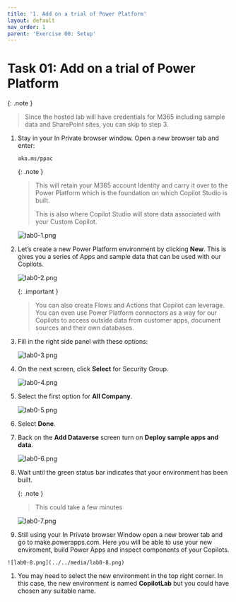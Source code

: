 ```yaml
---
title: '1. Add on a trial of Power Platform'
layout: default
nav_order: 1
parent: 'Exercise 00: Setup'
---
```


# Task 01: Add on a trial of Power Platform

{: .note }
> Since the hosted lab will have credentials for M365 including sample data and SharePoint sites, you can skip to step 3.

1.	Stay in your In Private browser window. Open a new browser tab and enter: 
    ```
    aka.ms/ppac
    ```
    
    {: .note }
    > This will retain your M365 account Identity and carry it over to the Power Platform which is the foundation on which Copilot Studio is built.
    >
    > This is also where Copilot Studio will store data associated with your Custom Copilot.

    ![lab0-1.png](../../media/lab0-1.png) 


1.	Let’s create a new Power Platform environment by clicking **New**. This is gives you a series of Apps and sample data that can be used with our Copilots. 

    ![lab0-2.png](../../media/lab0-2.png) 

    {: .important }
    > You can also create Flows and Actions that Copilot can leverage. You can even use Power Platform connectors as a way for our Copilots to access outside data from customer apps, document sources and their own databases.

1.	Fill in the right side panel with these options:

    ![lab0-3.png](../../media/lab0-3.png) 

1.	On the next screen, click **Select** for Security Group.

    ![lab0-4.png](../../media/lab0-4.png) 

1.	Select the first option for **All Company**.

    ![lab0-5.png](../../media/lab0-5.png) 

1.	Select **Done**.

1.	Back on the **Add Dataverse** screen turn on **Deploy sample apps and data**. 

    ![lab0-6.png](../../media/lab0-6.png) 

1.	Wait until the green status bar indicates that your environment has been built.  

    {: .note }
    > This could take a few minutes  

    ![lab0-7.png](../../media/lab0-7.png) 

1.	 Still using your In Private browser Window open a new brower tab and go to make.powerapps.com. Here you will be able to use your new enviroment, build Power Apps and inspect components of your Copilots.

    ![lab0-8.png](../../media/lab0-8.png) 

1.	You may need to select the new environment in the top right corner. In this case, the new environment is named **CopilotLab** but you could have chosen any suitable name.
